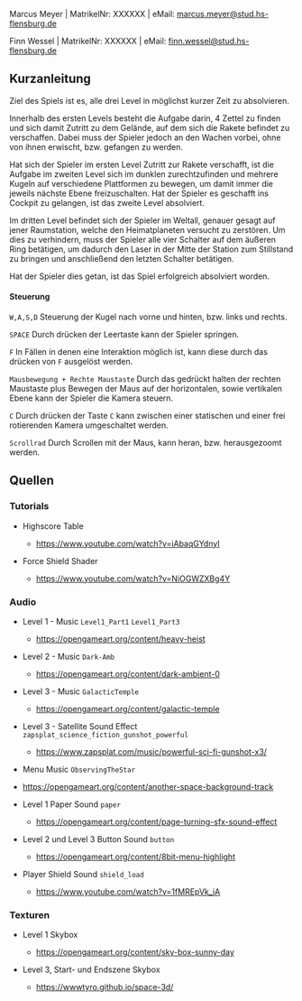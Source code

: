 Marcus Meyer | MatrikelNr: XXXXXX | eMail: marcus.meyer@stud.hs-flensburg.de

Finn Wessel | MatrikelNr: XXXXXX | eMail: finn.wessel@stud.hs-flensburg.de





## Kurzanleitung

Ziel des Spiels ist es, alle drei Level in möglichst kurzer Zeit zu absolvieren.

Innerhalb des ersten Levels besteht die Aufgabe darin, 4 Zettel zu finden und sich damit Zutritt zu dem Gelände, auf dem sich die Rakete befindet zu verschaffen. Dabei muss der Spieler jedoch an den Wachen vorbei, ohne von ihnen erwischt, bzw. gefangen zu werden.



Hat sich der Spieler im ersten Level Zutritt zur Rakete verschafft, ist die Aufgabe im zweiten Level sich im dunklen zurechtzufinden und mehrere Kugeln auf verschiedene Plattformen zu bewegen, um damit immer die jeweils nächste Ebene freizuschalten. Hat der Spieler es geschafft ins Cockpit zu gelangen, ist das zweite Level absolviert.



Im dritten Level befindet sich der Spieler im Weltall, genauer gesagt auf jener Raumstation, welche den Heimatplaneten versucht zu zerstören. Um dies zu verhindern, muss der Spieler alle vier Schalter auf dem äußeren Ring betätigen, um dadurch den Laser in der Mitte der Station zum Stillstand zu bringen und anschließend den letzten Schalter betätigen.

Hat der Spieler dies getan, ist das Spiel erfolgreich absolviert worden.



#### Steuerung

`W,A,S,D` Steuerung der Kugel nach vorne und hinten, bzw. links und rechts.

`SPACE` Durch drücken der Leertaste kann der Spieler springen.

`F` In Fällen in denen eine Interaktion möglich ist, kann diese durch das drücken von `F` ausgelöst werden.

`Mausbewegung + Rechte Maustaste` Durch das  gedrückt halten der rechten Maustaste plus Bewegen der Maus auf der horizontalen, sowie vertikalen Ebene kann der Spieler die Kamera steuern.

`C` Durch drücken der Taste `C` kann zwischen einer statischen und einer frei rotierenden Kamera umgeschaltet werden.

`Scrollrad` Durch Scrollen mit der Maus, kann heran, bzw. herausgezoomt werden.



## Quellen

### Tutorials

- Highscore Table
  - https://www.youtube.com/watch?v=iAbaqGYdnyI

- Force Shield Shader
  - https://www.youtube.com/watch?v=NiOGWZXBg4Y

### Audio

- Level 1 - Music `Level1_Part1`  `Level1_Part3` 
  - https://opengameart.org/content/heavy-heist
- Level 2 - Music `Dark-Amb`
  - https://opengameart.org/content/dark-ambient-0
- Level 3 - Music `GalacticTemple` 

  - https://opengameart.org/content/galactic-temple
- Level 3 - Satellite Sound Effect `zapsplat_science_fiction_gunshot_powerful`

  - https://www.zapsplat.com/music/powerful-sci-fi-gunshot-x3/
- Menu Music `ObservingTheStar`
- https://opengameart.org/content/another-space-background-track
  
- Level 1 Paper Sound `paper`
  - https://opengameart.org/content/page-turning-sfx-sound-effect
- Level 2 und Level 3 Button Sound `button`
  - https://opengameart.org/content/8bit-menu-highlight
- Player Shield Sound `shield_load`
  - https://www.youtube.com/watch?v=1fMREpVk_iA

### Texturen

- Level 1 Skybox
  - https://opengameart.org/content/sky-box-sunny-day

- Level 3, Start- und Endszene Skybox
  - https://wwwtyro.github.io/space-3d/